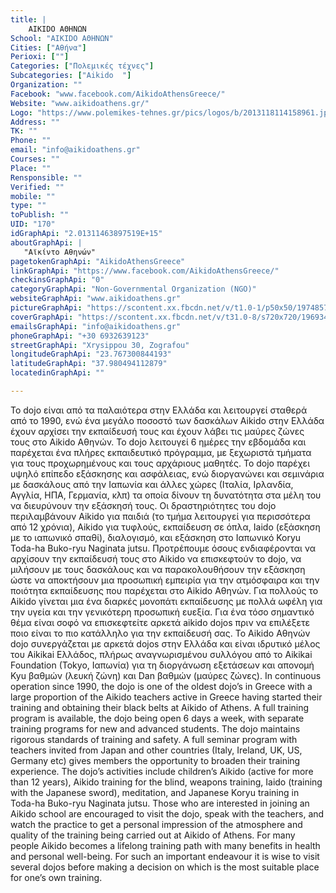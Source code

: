 ```yaml
---
title: |
    AIKIDO ΑΘΗΝΩΝ
School: "AIKIDO ΑΘΗΝΩΝ"
Cities: ["Αθήνα"]
Perioxi: [""]
Categories: ["Πολεμικές τέχνες"]
Subcategories: ["Aikido  "]
Organization: ""
Facebook: "www.facebook.com/AikidoAthensGreece/"
Website: "www.aikidoathens.gr/"
Logo: "https://www.polemikes-tehnes.gr/pics/logos/b/2013118114158961.jpg"
Address: ""
TK: ""
Phone: ""
email: "info@aikidoathens.gr"
Courses: ""
Place: ""
Rensponsible: ""
Verified: ""
mobile: ""
type: ""
toPublish: ""
UID: "170"
idGraphApi: "2.01311463897519E+15"
aboutGraphApi: | 
   "Αϊκίντο Αθηνών"
pagetokenGraphApi: "AikidoAthensGreece"
linkGraphApi: "https://www.facebook.com/AikidoAthensGreece/"
checkinsGraphApi: "0"
categoryGraphApi: "Non-Governmental Organization (NGO)"
websiteGraphApi: "www.aikidoathens.gr"
pictureGraphApi: "https://scontent.xx.fbcdn.net/v/t1.0-1/p50x50/19748571_2013648142255172_4628029268337246197_n.jpg?oh=29a84e13d11cc00f3a05efd70e03dc65&amp;oe=5B006C41"
coverGraphApi: "https://scontent.xx.fbcdn.net/v/t31.0-8/s720x720/19693498_2013115792308407_3825500008725280070_o.jpg?oh=0ba54a96576f83c669d3cba0d12bcd5b&amp;oe=5B4CC2FC"
emailsGraphApi: "info@aikidoathens.gr"
phoneGraphApi: "+30 6932639123"
streetGraphApi: "Xrysippou 30, Zografou"
longitudeGraphApi: "23.767300844193"
latitudeGraphApi: "37.980494112879"
locatedinGraphApi: ""

---
```


Το dojo είναι από τα παλαιότερα στην Ελλάδα και λειτουργεί σταθερά από το 1990, ενώ ένα μεγάλο ποσοστό των δασκάλων Aikido στην Ελλάδα έχουν αρχίσει την εκπαίδευσή τους και έχουν λάβει τις μαύρες ζώνες τους στο Aikido Αθηνών. Το dojo λειτουγεί 6 ημέρες την εβδομάδα και παρέχεται ένα πλήρες εκπαιδευτικό πρόγραμμα, με ξεχωριστά τμήματα για τους προχωρημένους και τους αρχάριους μαθητές. Το dojo παρέχει υψηλό επίπεδο εξάσκησης και ασφάλειας, ενώ διοργανώνει και σεμινάρια με δασκάλους από την Ιαπωνία και άλλες χώρες (Ιταλία, Ιρλανδία, Αγγλία, ΗΠΑ, Γερμανία, κλπ) τα οποία δίνουν τη δυνατότητα στα μέλη του να διευρύνουν την εξάσκησή τους. Οι δραστηριότητες του dojo περιλαμβάνουν Aikido για παιδιά (το τμήμα λειτουργεί για περισσότερα από 12 χρόνια), Aikido για τυφλούς, εκπαίδευση σε όπλα, Iaido (εξάσκηση με το ιαπωνικό σπαθί), διαλογισμό, και εξάσκηση στο Ιαπωνικό Koryu Toda-ha Buko-ryu Naginata jutsu. Προτρέπουμε όσους ενδιαφέρονται να αρχίσουν την εκπαίδευσή τους στο Aikido να επισκεφτούν το dojo, να μιλήσουν με τους δασκάλους και να παρακολουθήσουν την εξάσκηση ώστε να αποκτήσουν μια προσωπική εμπειρία για την ατμόσφαιρα και την ποιότητα εκπαίδευσης που παρέχεται στο Aikido Αθηνών. Για πολλούς το Aikido γίνεται μια ένα διαρκές μονοπάτι εκπαίδευσης με πολλά ωφέλη για την υγεία και την γενικότερη προσωπική ευεξία. Για ένα τόσο σημαντικό θέμα είναι σοφό να επισκεφτείτε αρκετά aikido dojos πριν να επιλέξετε ποιο είναι το πιο κατάλληλο για την εκπαίδευσή σας. Το Aikido Αθηνών dojo συνεργάζεται με αρκετά dojos στην Ελλάδα και είναι ιδρυτικό μέλος του Aikikai Ελλάδος, πλήρως αναγνωρισμένου συλλόγου από το Aikikai Foundation (Tokyo, Ιαπωνία) για τη διοργάνωση εξετάσεων και απονομή Kyu βαθμών (λευκή ζώνη) και Dan βαθμών (μαύρες ζώνες). In continuous operation since 1990, the dojo is one of the oldest dojo’s in Greece with a large proportion of the Aikido teachers active in Greece having started their training and obtaining their black belts at Aikido of Athens. A full training program is available, the dojo being open 6 days a week, with separate training programs for new and advanced students. The dojo maintains rigorous standards of training and safety. A full seminar program with teachers invited from Japan and other countries (Italy, Ireland, UK, US, Germany etc) gives members the opportunity to broaden their training experience. The dojo’s activities include children’s Aikido (active for more than 12 years), Aikido training for the blind, weapons training, Iaido (training with the Japanese sword), meditation, and Japanese Koryu training in Toda-ha Buko-ryu Naginata jutsu. Those who are interested in joining an Aikido school are encouraged to visit the dojo, speak with the teachers, and watch the practice to get a personal impression of the atmosphere and quality of the training being carried out at Aikido of Athens. For many people Aikido becomes a lifelong training path with many benefits in health and personal well-being. For such an important endeavour it is wise to visit several dojos before making a decision on which is the most suitable place for one’s own training. 

